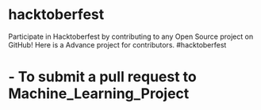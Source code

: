 # hacktoberfest
Participate in Hacktoberfest by contributing to any Open Source project on GitHub! Here is a Advance project for contributors. #hacktoberfest


# - To submit a pull request to Machine_Learning_Project